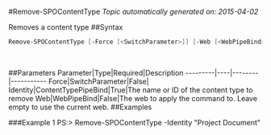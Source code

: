 #Remove-SPOContentType
*Topic automatically generated on: 2015-04-02*

Removes a content type
##Syntax
```powershell
Remove-SPOContentType [-Force [<SwitchParameter>]] [-Web [<WebPipeBind>]] -Identity [<ContentTypePipeBind>]
```
&nbsp;

##Parameters
Parameter|Type|Required|Description
---------|----|--------|-----------
Force|SwitchParameter|False|
Identity|ContentTypePipeBind|True|The name or ID of the content type to remove
Web|WebPipeBind|False|The web to apply the command to. Leave empty to use the current web.
##Examples

###Example 1
    PS:> Remove-SPOContentType -Identity "Project Document"

